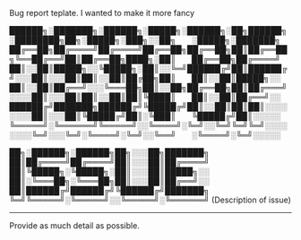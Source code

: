 Bug report teplate.
I wanted to make it more fancy



██████╗░███████╗░██████╗░█████╗░██████╗░██╗██████╗░████████╗██╗░█████╗░███╗░░██╗  ░█████╗░███████╗
██╔══██╗██╔════╝██╔════╝██╔══██╗██╔══██╗██║██╔══██╗╚══██╔══╝██║██╔══██╗████╗░██║  ██╔══██╗██╔════╝
██║░░██║█████╗░░╚█████╗░██║░░╚═╝██████╔╝██║██████╔╝░░░██║░░░██║██║░░██║██╔██╗██║  ██║░░██║█████╗░░
██║░░██║██╔══╝░░░╚═══██╗██║░░██╗██╔══██╗██║██╔═══╝░░░░██║░░░██║██║░░██║██║╚████║  ██║░░██║██╔══╝░░
██████╔╝███████╗██████╔╝╚█████╔╝██║░░██║██║██║░░░░░░░░██║░░░██║╚█████╔╝██║░╚███║  ╚█████╔╝██║░░░░░
╚═════╝░╚══════╝╚═════╝░░╚════╝░╚═╝░░╚═╝╚═╝╚═╝░░░░░░░░╚═╝░░░╚═╝░╚════╝░╚═╝░░╚══╝  ░╚════╝░╚═╝░░░░░

██╗░██████╗░██████╗██╗░░░██╗███████╗
██║██╔════╝██╔════╝██║░░░██║██╔════╝
██║╚█████╗░╚█████╗░██║░░░██║█████╗░░
██║░╚═══██╗░╚═══██╗██║░░░██║██╔══╝░░
██║██████╔╝██████╔╝╚██████╔╝███████╗
╚═╝╚═════╝░╚═════╝░░╚═════╝░╚══════╝
(Description of issue)
__________________________________________________________________________

Provide as much detail as possible.

